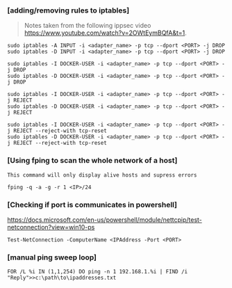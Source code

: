 ### [adding/removing rules to iptables]
> Notes taken from the following ippsec video https://www.youtube.com/watch?v=2OWtEymBQfA&t=1.

```
sudo iptables -A INPUT -i <adapter_name> -p tcp --dport <PORT> -j DROP
sudo iptables -D INPUT -i <adapter_name> -p tcp --dport <PORT> -j DROP

sudo iptables -I DOCKER-USER -i <adapter_name> -p tcp --dport <PORT> -j DROP
sudo iptables -D DOCKER-USER -i <adapter_name> -p tcp --dport <PORT> -j DROP

sudo iptables -I DOCKER-USER -i <adapter_name> -p tcp --dport <PORT> -j REJECT
sudo iptables -D DOCKER-USER -i <adapter_name> -p tcp --dport <PORT> -j REJECT

sudo iptables -I DOCKER-USER -i <adapter_name> -p tcp --dport <PORT> -j REJECT --reject-with tcp-reset
sudo iptables -D DOCKER-USER -i <adapter_name> -p tcp --dport <PORT> -j REJECT --reject-with tcp-reset
```

### [Using fping to scan the whole network of a host]
```
This command will only display alive hosts and supress errors

fping -q -a -g -r 1 <IP>/24
```

### [Checking if port is communicates in powershell]

https://docs.microsoft.com/en-us/powershell/module/nettcpip/test-netconnection?view=win10-ps

```
Test-NetConnection -ComputerName <IPAddress -Port <PORT>
```

### [manual ping sweep loop]

```
FOR /L %i IN (1,1,254) DO ping -n 1 192.168.1.%i | FIND /i "Reply">>c:\path\to\ipaddresses.txt
```

